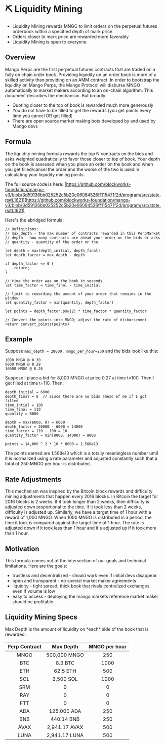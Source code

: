 # ⛏ Liquidity Mining

* Liquidity Mining rewards MNGO to limit orders on the perpetual futures orderbook within a specified depth of mark price.&#x20;
* Orders closer to mark price are rewarded more favorably&#x20;
* Liquidity Mining is open to everyone

## Overview

Mango Perps are the first perpetual futures contracts that are traded on a fully on chain order book. Providing liquidity on an order book is more of a skilled activity than providing on an AMM contract. In order to bootstrap the liquidity on Mango Perps, the Mango Protocol will disburse MNGO automatically to market makers according to an on-chain algorithm. This document describes the mechanism. But broadly:

* Quoting closer to the top of book is rewarded much more generously
* You do not have to be filled to get the rewards (you get points every time you cancel OR get filled)
* There are open source market making bots developed by and used by Mango devs

## Formula

The liquidity mining formula rewards the top N contracts on the bids and asks weighted quadratically to favor those closer to top of book. Your depth on the book is assessed when you place an order on the book and when you get filled/cancel the order and the worse of the two is used in calculating your liquidity mining points.&#x20;

The full source code is here: [https://github.com/blockworks-foundation/mango-v3/blob/3d59136bb025252c5b20e06064526ff115471f2d/program/src/state.rs#L1621](https://github.com/blockworks-foundation/mango-v3/blob/3d59136bb025252c5b20e06064526ff115471f2d/program/src/state.rs#L1621)

Here's the abridged formula:

```
// Definitions:
// max_depth - the max number of contracts rewarded in this PerpMarket
// depth - how many contracts are ahead your order on the bids or asks
// quantity - quantity of the order or the 

let depth = max(depth_initial, depth_final)
let depth_factor = max_depth - depth

if depth_factor <= 0 {
    return;
}

// time the order was on the book in seconds
let time_factor = time_final - time_initial

// limit to rewarding the amount of your order that remains in the window
let quantity_factor = min(quantity, depth_factor)

let points = depth_factor.pow(2) * time_factor * quantity_factor

// Convert the points into MNGO; adjust the rate of disbursement
return convert_points(points)

```

## Example

Suppose `max_depth = 20000, mngo_per_hour=250` and the bids look like this:

```
1000 MNGO @ 0.30
5000 MNGO @ 0.28
10000 MNGO @ 0.26
```

Suppose I place a bid for 8,000 MNGO at price 0.27 at time t=100. Then I get filled at time t=110. Then:

```
depth_initial = 6000
depth_final = 0  // since there are no bids ahead of me if I got filled
time_intial = 100
time_final = 110
quantity = 8000

depth = max(6000, 0) = 6000
depth_factor = 20000 - 6000 = 14000
time_factor = 110 - 100 = 10
quantity_factor = min(8000, 14000) = 8000

points = 14,000 ^ 2 * 10 * 8000 = 1.568e13

```

The points earned are 1.568e13 which is a totally meaningless number until it is normalized using a rate parameter and adjusted constantly such that a total of 250 MNGO per hour is distributed.

## Rate Adjustments

This mechanism was inspired by the Bitcoin block rewards and difficulty mining adjustments that happen every 2016 blocks. In Bitcoin the target for 2016 blocks is 2 weeks. If it took longer than 2 weeks, then difficulty is adjusted down proportional to the time. If it took less than 2 weeks, difficulty is adjusted up. Similarly, we have a target time of 1 hour with a reward of 1,000 MNGO. When 1000 MNGO is distributed in a period, the time it took is compared against the target time of 1 hour. The rate is adjusted down if it took less than 1 hour and it's adjusted up if it took more than 1 hour.

## Motivation

This formula comes out of the intersection of our goals and technical limitations. Here are the goals:

* trustless and decentralized - should work even if initial devs disappear
* open and transparent - no special market maker agreements
* liquidity - tight spread, thick book that rivals centralized exchanges, even if volume is low
* easy to access - deploying the mango markets reference market maker should be profitable&#x20;

## Liquidity Mining Specs

Max Depth is the amount of liquidity on \*each\* side of the book that is rewarded.&#x20;

| Perp Contract |   Max Depth   | MNGO per hour |
| :-----------: | :-----------: | :-----------: |
|      MNGO     |  500,000 MNGO |      250      |
|      BTC      |    8.3 BTC    |      1000     |
|      ETH      |    62.5 ETH   |      500      |
|      SOL      |   2,500 SOL   |      1000     |
|      SRM      |       0       |       0       |
|      RAY      |       0       |       0       |
|      FTT      |       0       |       0       |
|      ADA      |  125,000 ADA  |      250      |
|      BNB      |   440.14 BNB  |      250      |
|      AVAX     | 2,941.17 AVAX |      500      |
|      LUNA     | 2,941.17 LUNA |      500      |

